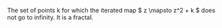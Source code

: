 The set of points k for which the iterated map $ z \mapsto z^2 + k $
does not go to infinity. It is a fractal.
